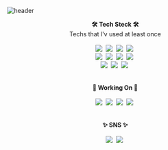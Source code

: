 ![header](https://capsule-render.vercel.app/api?type=waving&color=9cf0de&height=300&section=header&text=Hello👋%20I'm%20Seoeun&fontSize=70&fontColor=ffffff)

<div align="center">
  <b>🛠 Tech Steck 🛠</b><br>
  <a>Techs that l'v used at least once</a><br><br>
    <img src="https://img.shields.io/badge/PYTHON-3766AB?style=flat-square&logo=Python&logoColor=white"/></a>&nbsp 
    <img src="https://img.shields.io/badge/C-fdffa3?style=flat-square"/></a>&nbsp
    <img src="https://img.shields.io/badge/C++-cb95f5?style=flat-square&logo=C++&logoColor=white"/></a>&nbsp
    <img src="https://img.shields.io/badge/JAVA-5382a1?style=flat-square&logo=Java&logoColor=white"/></a>&nbsp
      <br>
      <img src="https://img.shields.io/badge/SWIFT-F05138?style=flat-square&logo=Swift&logoColor=white"/></a>&nbsp
      <img src="https://img.shields.io/badge/HTML-fc9c2d?style=flat-square&logo=HTML5&logoColor=white"/></a>&nbsp
      <img src="https://img.shields.io/badge/CSS-1572B6?style=flat-square&logo=CSS3&logoColor=white"/></a>&nbsp
      <img src="https://img.shields.io/badge/LINUX-FCC624?style=flat-square&logo=Linux&logoColor=white"/></a>&nbsp
      <br>
      <img src="https://img.shields.io/badge/MySQL-4479A1?style=flat-square&logo=MySQL&logoColor=white"/></a>&nbsp
      <img src="https://img.shields.io/badge/JUPYTER-F37626?style=flat-square&logo=Jupyter&logoColor=white"/></a>&nbsp
      <img src="https://img.shields.io/badge/UNITY-adafb3?style=flat-square&logo=Unity&logoColor=white"/></a>&nbsp
      <br><br><br>
      <b>🌱 Working On 🌱</b><br><br>
      <img src="https://img.shields.io/badge/Graduation_Project-f09081?style=flat-square&logo=OpenCV&logoColor=white"/></a>&nbsp
      <img src="https://img.shields.io/badge/IOS_Project-a9eb7a?style=flat-square"/></a>&nbsp
      <img src="https://img.shields.io/badge/WEB BACKEND_Project-58b1e8?style=flat-square"/></a>&nbsp
      <img src="https://img.shields.io/badge/VR GAME_Project-806de8?style=flat-square"/></a>&nbsp
      <br><br><br>
      <b>✨ SNS ✨</b><br><br>
      <a href="https://www.instagram.com/s._.exn/"><img src="https://img.shields.io/badge/Instagram-E4405F?style=flat-square&logo=Facebook&logoColor=white"/></a>&nbsp
      <a href="https://www.facebook.com/profile.php?id=100030493934298"><img src="https://img.shields.io/badge/FaceBook-1877F2?style=flat-square&logo=Facebook&logoColor=white"/></a>&nbsp
</div>
     

<!--


**seoeunkong/seoeunkong** is a ✨ _special_ ✨ repository because its `README.md` (this file) appears on your GitHub profile.

Here are some ideas to get you started:

- 🔭 I’m currently working on ...
- 🌱 I’m currently learning ...
- 👯 I’m looking to collaborate on ...
- 🤔 I’m looking for help with ...
- 💬 Ask me about ...
- 📫 How to reach me: ...
- 😄 Pronouns: ...
- ⚡ Fun fact: ...
-->
